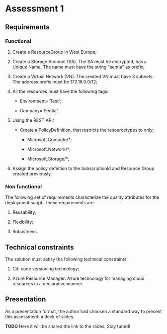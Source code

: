 # Assessment 1

## Requirements

### Functional

1. Create a ResourceGroup in West Europe;

2. Create a Storage Account (SA). The SA must be encrypted, has a Unique Name.
   The name must have the string "sentia" as prefix;

3. Create a Virtual Network (VN). The created VN must have 3 subnets.
   The address prefix must be 172.16.0.0/12;

4. All the resources must have the following tags:

    - Environment='Test';

    - Company='Sentia'.

5. Using the REST API:

    - Create a PolicyDefinition, that restricts the resourcetypes to only:

        - Microsoft.Compute/*;

        - Microsoft.Network/*;

        - Microsoft.Storage/*;

6. Assign the policy defintion to the SubscriptionId and Resource Group
   created previously.

### Non functional

The following set of requirements characterize the quality attributes
for the deployment script. These requirements are:

1. Reusability;

2. Flexibility;

3. Robustness.

## Technical constraints

The solution must satisy the following technical constraints:

1. Git: code versioning technology;

2. Azure Resource Manager: Azure technology for managing cloud resources
    in a declarative manner.

## Presentation

As a presentation format, the author had choosen a standard way to present this
assessment: a deck of slides.

__TODO__
Here it will be shared the link to the slides. Stay tuned!